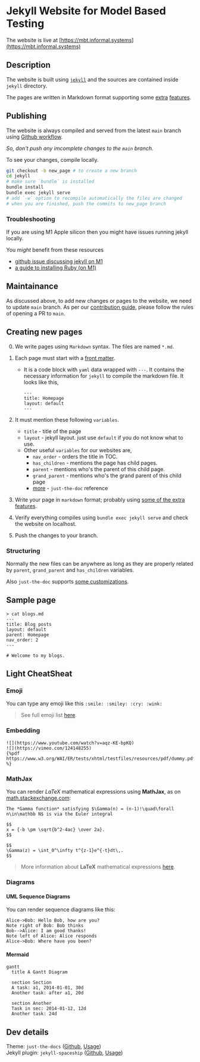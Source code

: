 # Jekyll Website for Model Based Testing

The website is live at [https://mbt.informal.systems](https://mbt.informal.systems)

## Description

The website is built using [`jekyll`](https://jekyllrb.com) and the sources are contained inside `jekyll` directory.

The pages are written in Markdown format supporting some [extra](https://github.com/pmarsceill/just-the-docs) [features](https://github.com/jeffreytse/jekyll-spaceship).

## Publishing

The website is always compiled and served from the latest `main` branch using [Github workflow](https://github.com/informalsystems/modelator/blob/main/.github/workflows/ghpages.yml).

_So, don't push any imcomplete changes to the `main` branch._

To see your changes, compile locally.

```sh
git checkout -b new_page # to create a new branch
cd jekyll
# make sure `bundle` is installed
bundle install
bundle exec jekyll serve
# add `-w` option to recompile automatically the files are changed
# when you are finished, push the commits to new_page branch
```

### Troubleshooting

If you are using M1 Apple silicon then you might have issues running jekyll locally.

You _might_ benefit from these resources

- [github issue discussing jekyll on M1](https://github.com/jekyll/jekyll/issues/8576)
- [a guide to installing Ruby (on M1)](https://github.com/monfresh/laptop)

## Maintainance

As discussed above, to add new changes or pages to the website, we need to update `main` branch. As per our [contribution guide](/CONTRIBUTING.md), please follow the rules of opening a PR to `main`.

## Creating new pages

0. We write pages using `Markdown` syntax. The files are named `*.md`.
1. Each page must start with a [front matter](https://jekyllrb.com/docs/front-matter).
    - It is a code block with `yaml` data wrapped with `---`. It contains the necessary information for `jekyll` to compile the markdown file. It looks like this,
        ```
        ---
        title: Homepage
        layout: default
        ---
        ```
2. It must mention these following `variables`.
    - `title` - title of the page
    - `layout` - jekyll layout. just use `default` if you do not know what to use.
    - Other useful `variables` for our websites are,
        - `nav_order` - orders the title in TOC.
        - `has_children` - mentions the page has child pages.
        - `parent` - mentions who's the parent of this child page.
        - `grand_parent` - mentions who's the grand parent of this child page
        - [more](https://pmarsceill.github.io/just-the-docs/docs/navigation-structure) - `just-the-doc` reference

3. Write your page in `markdown` format; probably using [some of the extra features](https://github.com/jeffreytse/jekyll-spaceship).

4. Verify everything compiles using `bundle exec jekyll serve` and check the website on localhost.

5. Push the changes to your branch.

### Structuring

Normally the new files can be anywhere as long as they are properly related by `parent`, `grand_parent` and `has_children` variables.

Also `just-the-doc` supports [some customizations](https://pmarsceill.github.io/just-the-docs/docs/navigation-structure).

## Sample page

```
> cat blogs.md
---
title: Blog posts
layout: default
parent: Homepage
nav_order: 2
---

# Welcome to my blogs.
```

## Light CheatSheat

### Emoji

You can type any emoji like this `:smile: :smiley: :cry: :wink:`

> See full emoji list [here](https://www.webfx.com/tools/emoji-cheat-sheet/).

### Embedding

```
![](https://www.youtube.com/watch?v=aqz-KE-bpKQ)
![](https://vimeo.com/124148255)
{%pdf https://www.w3.org/WAI/ER/tests/xhtml/testfiles/resources/pdf/dummy.pdf %}
```

### MathJax

You can render *LaTeX* mathematical expressions using **MathJax**, as on [math.stackexchange.com](https://math.stackexchange.com/):

```
The *Gamma function* satisfying $\Gamma(n) = (n-1)!\quad\forall n\in\mathbb N$ is via the Euler integral

$$
x = {-b \pm \sqrt{b^2-4ac} \over 2a}.
$$

$$
\Gamma(z) = \int_0^\infty t^{z-1}e^{-t}dt\,.
$$
```

> More information about **LaTeX** mathematical expressions [here](https://meta.math.stackexchange.com/questions/5020/mathjax-basic-tutorial-and-quick-reference).

### Diagrams

#### UML Sequence Diagrams

You can render sequence diagrams like this:

```plantuml!
Alice->Bob: Hello Bob, how are you?
Note right of Bob: Bob thinks
Bob-->Alice: I am good thanks!
Note left of Alice: Alice responds
Alice->Bob: Where have you been?
```
#### Mermaid

```mermaid!
gantt
  title A Gantt Diagram

  section Section
  A task: a1, 2014-01-01, 30d
  Another task: after a1, 20d

  section Another
  Task in sec: 2014-01-12, 12d
  Another task: 24d
```

## Dev details

Theme: `just-the-docs` ([Github](https://github.com/pmarsceill/just-the-docs), [Usage](https://pmarsceill.github.io/just-the-docs))\
Jekyll plugin: `jekyll-spaceship` ([Github](https://github.com/jeffreytse/jekyll-spaceship), [Usage](https://github.com/jeffreytse/jekyll-spaceship#usage))
